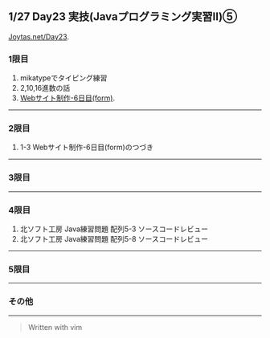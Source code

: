 ## 1/27 Day23 実技(Javaプログラミング実習Ⅱ)⑤
[Joytas.net/Day23](https://joytas.net/%e8%a8%93%e7%b7%b4/day23).
### 1限目
1. mikatypeでタイピング練習
2. 2,10,16進数の話
3. [Webサイト制作-6日目(form)](https://joytas.net/programming/website/website06).
---
### 2限目
1. 1-3 Webサイト制作-6日目(form)のつづき
---
### 3限目

---
### 4限目
1. 北ソフト工房 Java練習問題 配列5-3 ソースコードレビュー
1. 北ソフト工房 Java練習問題 配列5-8 ソースコードレビュー
---
### 5限目
---
### その他
---
> Written with vim
